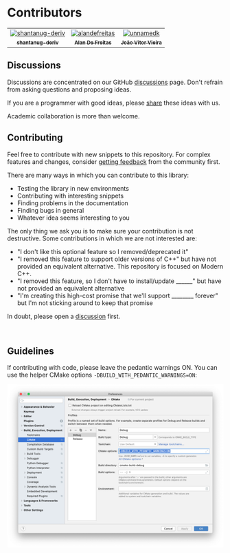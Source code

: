 # Contributors

<!-- readme: collaborators,contributors -start -->
<table>
<tr>
    <td align="center">
        <a href="https://github.com/shantanug-deriv">
            <img src="https://avatars.githubusercontent.com/u/125633368?v=4" width="100;" alt="shantanug-deriv"/>
            <br />
            <sub><b>shantanug-deriv</b></sub>
        </a>
    </td>
    <td align="center">
        <a href="https://github.com/alandefreitas">
            <img src="https://avatars.githubusercontent.com/u/5369819?v=4" width="100;" alt="alandefreitas"/>
            <br />
            <sub><b>Alan De Freitas</b></sub>
        </a>
    </td>
    <td align="center">
        <a href="https://github.com/unnamedk">
            <img src="https://avatars.githubusercontent.com/u/27844522?v=4" width="100;" alt="unnamedk"/>
            <br />
            <sub><b>João Vitor Vieira</b></sub>
        </a>
    </td></tr>
</table>
<!-- readme: collaborators,contributors -end -->

## Discussions

Discussions are concentrated on our GitHub [discussions](https://github.com/alandefreitas/moderncpp/discussions) page.
Don't refrain from asking questions and proposing ideas.

If you are a programmer with good ideas, please [share](https://github.com/alandefreitas/moderncpp/discussions/new)
these ideas with us.

Academic collaboration is more than welcome.

## Contributing

Feel free to contribute with new snippets to this repository. For complex features and changes,
consider [getting feedback](https://github.com/alandefreitas/moderncpp/discussions/new) from the community first.

There are many ways in which you can contribute to this library:

* Testing the library in new environments
* Contributing with interesting snippets
* Finding problems in the documentation
* Finding bugs in general
* Whatever idea seems interesting to you

The only thing we ask you is to make sure your contribution is not destructive. Some contributions in which we are not
interested are:

* "I don't like this optional feature so I removed/deprecated it"
* "I removed this feature to support older versions of C++" but have not provided an equivalent alternative. This
  repository is focused on Modern C++.
* "I removed this feature, so I don't have to install/update ______" but have not provided an equivalent alternative
* "I'm creating this high-cost promise that we'll support ________ forever" but I'm not sticking around to keep that
  promise

In doubt, please open a [discussion](https://github.com/alandefreitas/moderncpp/discussions) first.

<br/>

## Guidelines

If contributing with code, please leave the pedantic warnings ON. You can use the helper CMake options
`-DBUILD_WITH_PEDANTIC_WARNINGS=ON`:

![CLion Settings with Pedantic Mode](img/pedantic_clion.png)

